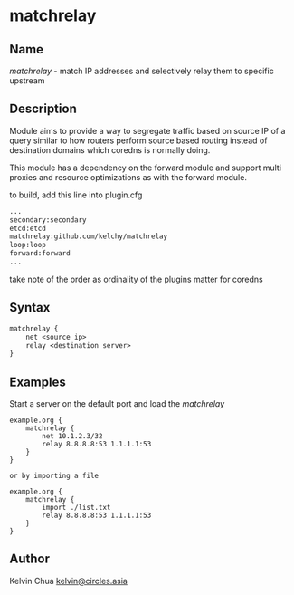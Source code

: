 # matchrelay

## Name

*matchrelay* - match IP addresses and selectively relay them to specific upstream

## Description

Module aims to provide a way to segregate traffic based on source IP of a query similar
to how routers perform source based routing instead of destination domains which coredns
is normally doing.

This module has a dependency on the forward module and support multi proxies and resource
optimizations as with the forward module.

to build, add this line into plugin.cfg
~~~ txt
...
secondary:secondary
etcd:etcd
matchrelay:github.com/kelchy/matchrelay
loop:loop
forward:forward
...
~~~
take note of the order as ordinality of the plugins matter for coredns

## Syntax

~~~ txt
matchrelay {
    net <source ip>
    relay <destination server>
}
~~~

## Examples

Start a server on the default port and load the *matchrelay*

~~~ corefile
example.org {
    matchrelay {
        net 10.1.2.3/32
        relay 8.8.8.8:53 1.1.1.1:53
    }
}

or by importing a file

example.org {
    matchrelay {
        import ./list.txt
        relay 8.8.8.8:53 1.1.1.1:53
    }
}
~~~

## Author
Kelvin Chua
kelvin@circles.asia
